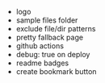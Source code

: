 - logo
- sample files folder
- exclude file/dir patterns
- pretty fallback page
- github actions
- debug: true on deploy
- readme badges
- create bookmark button
